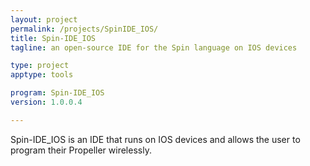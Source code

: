 ```yaml
---
layout: project
permalink: /projects/SpinIDE_IOS/
title: Spin-IDE_IOS
tagline: an open-source IDE for the Spin language on IOS devices

type: project
apptype: tools

program: Spin-IDE_IOS
version: 1.0.0.4

---
```


Spin-IDE_IOS is an IDE that runs on IOS devices and allows the user to program their Propeller wirelessly.